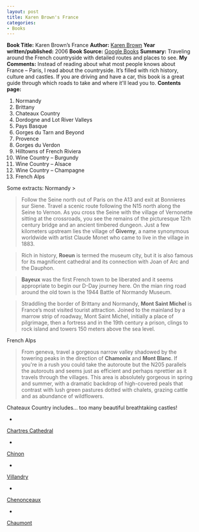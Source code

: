 ```yaml
---
layout: post
title: Karen Brown's France
categories:
- Books
---
```


**Book Title:** Karen Brown’s France **Author:** [Karen Brown](http://www.karenbrown.com/) **Year written/published:** 2006 **Book Source:** [Google Books](http://books.google.com/books?id=J8EnAAAACAAJ&dq=karen+brown%27s+france) **Summary:** Traveling around the French countryside with detailed routes and places to see. **My Comments:** Instead of reading about what most people knows about France – Paris, I read about the countryside. It’s filled with rich history, culture and castles. If you are driving and have a car, this book is a great guide through which roads to take and where it'll lead you to. **Contents page:**
1. Normandy
2. Brittany
3. Chateaux Country
4. Dordogne and Lot River Valleys
5. Pays Basque
6. Gorges du Tarn and Beyond
7. Provence
8. Gorges du Verdon
9. Hilltowns of French Riviera
10. Wine Country – Burgundy
11. Wine Country – Alsace
12. Wine Country – Champagne
13. French Alps

Some extracts: Normandy >

> Follow the Seine north out of Paris on the A13 and exit at Bonnieres sur Siene. Travel a scenic route following the N15 north along the Seine to Vernon. As you cross the Seine with the village of Vernonette sitting at the crossroads, you see the remains of the picturesque 12rh century bridge and an ancient timbered dungeon. Just a few kilometers upstream lies the village of **Giverny**, a name synonymous worldwide with artist Claude Monet who came to live in the village in 1883.

> Rich in history, **Roeun** is termed the museum city, but it is also famous for its magnificent cathedral and its connection with Joan of Arc and the Dauphon.

> **Bayeux** was the first French town to be liberated and it seems appropriate to begin our D-Day journey here. On the mian ring road around the old town is the 1944 Battle of Normandy Museum.

> Straddling the border of Brittany and Normandy, **Mont Saint Michel** is France’s most visited tourist attraction. Joined to the mainland by a marrow strip of roadway, Mont Saint Michel, initially a place of pilgrimage, then a fortress and in the 19th century a prison, clings to rock island and towers 150 meters above the sea level.

French Alps

>

> From geneva, travel a gorgeous narrow valley shadowed by the towering peaks in the direction of **Chamonix** and **Mont Blanc**. If you're in a rush you could take the autoroute but the N205 parallels the autorouts and seems just as efficient and perhaps nprettier as it travels through the villages. This area is absolutely gorgeous in spring and summer, with a dramatic backdrop of high-covered peals that contrast with lush green pastures dotted with chalets, grazing cattle and as abundance of wildflowers.

Chateaux Country includes... too many beautiful breathtaking castles!

-

[Chartres Cathedral](http://en.wikipedia.org/wiki/Cathedral_of_Chartres)

-

[Chinon](http://en.wikipedia.org/wiki/Chinon)

-

[Villandry](http://en.wikipedia.org/wiki/Ch%C3%A2teau_de_Villandry)

-

[Chenonceaux](http://en.wikipedia.org/wiki/Ch%C3%A2teau_de_Chenonceau)

-

[Chaumont](http://en.wikipedia.org/wiki/Ch%C3%A2teau_de_Chaumont)

